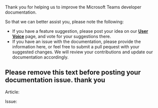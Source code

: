 Thank you for helping us to improve the Microsoft Teams developer documentation.

So that we can better assist you, please note the following:
- If you have a feature suggestion, please post your idea on our [**User Voice**](https://kaizala.uservoice.com/) page, and vote for your suggestions there.
- If you have an issue with the documentation, please provide the information here, or feel free to submit a pull pequest with your suggested changes. We will review your contributions and update our documentation accordingly.

Please remove this text before posting your documentation issue. thank you
------------
	 
Article:

Issue: 
